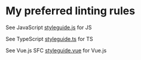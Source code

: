 # My preferred linting rules

See JavaScript [styleguide.js](https://github.com/padcom/eslint-config/blob/master/packages/base/styleguide.js) for JS

See TypeScript [styleguide.ts](https://github.com/padcom/eslint-config/blob/master/packages/typescript/styleguide.ts) for TS

See Vue.js SFC [styleguide.vue](https://github.com/padcom/eslint-config/blob/master/packages/vue/styleguide.vue) for Vue.js
